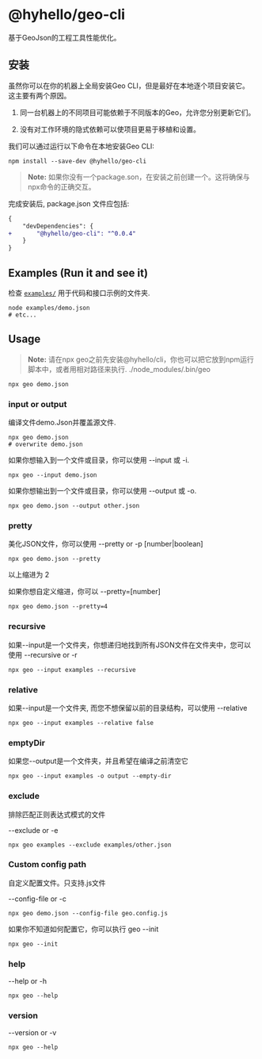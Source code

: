# @hyhello/geo-cli

基于GeoJson的工程工具性能优化。

## 安装

虽然你可以在你的机器上全局安装Geo CLI，但是最好在本地逐个项目安装它。
这主要有两个原因。

1. 同一台机器上的不同项目可能依赖于不同版本的Geo，允许您分别更新它们。

2. 没有对工作环境的隐式依赖可以使项目更易于移植和设置。

我们可以通过运行以下命令在本地安装Geo CLI:


```Shell
npm install --save-dev @hyhello/geo-cli
```

> **Note:** 如果你没有一个package.son，在安装之前创建一个。这将确保与npx命令的正确交互。

完成安装后, package.json 文件应包括:

```Diff
{
    "devDependencies": {
+       "@hyhello/geo-cli": "^0.0.4"
    }
}
```

## Examples (Run it and see it)

检查 [`examples/`](https://github.com/Hyhello/geo-cli/tree/master/examples) 用于代码和接口示例的文件夹.

```Shell
node examples/demo.json
# etc...
```

## Usage

> **Note:** 请在npx geo之前先安装@hyhello/cli，你也可以把它放到npm运行脚本中，或者用相对路径来执行. ./node_modules/.bin/geo

```Shell
npx geo demo.json
```

### input or output

编译文件demo.Json并覆盖源文件.

```Shell
npx geo demo.json
# overwrite demo.json
```

如果你想输入到一个文件或目录，你可以使用 --input 或 -i.

```Shell
npx geo --input demo.json
```

如果你想输出到一个文件或目录，你可以使用 --output 或 -o.

```Shell
npx geo demo.json --output other.json
```

### pretty

美化JSON文件，你可以使用 --pretty or -p [number|boolean]

```Shell
npx geo demo.json --pretty
```

以上缩进为 2

如果你想自定义缩进，你可以 --pretty=[number]

```Shell
npx geo demo.json --pretty=4
```

### recursive

如果--input是一个文件夹，你想递归地找到所有JSON文件在文件夹中，您可以使用 --recursive or -r

```Shell
npx geo --input examples --recursive
```

### relative

如果--input是一个文件夹, 而您不想保留以前的目录结构，可以使用 --relative

```Shell
npx geo --input examples --relative false
```

### emptyDir

如果您--output是一个文件夹，并且希望在编译之前清空它

```Shell
npx geo --input examples -o output --empty-dir
```

### exclude

排除匹配正则表达式模式的文件

--exclude or -e

```Shell
npx geo examples --exclude examples/other.json
```

### Custom config path

自定义配置文件。只支持.js文件

--config-file or -c

```Shell
npx geo demo.json --config-file geo.config.js
```

如果你不知道如何配置它，你可以执行 geo --init

```Shell
npx geo --init
```

### help

--help or -h

```Shell
npx geo --help
```

### version

--version or -v

```Shell
npx geo --help
```

